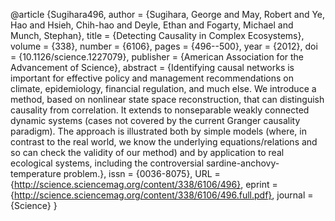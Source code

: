 @article {Sugihara496,
	author = {Sugihara, George and May, Robert and Ye, Hao and Hsieh, Chih-hao and Deyle, Ethan and Fogarty, Michael and Munch, Stephan},
	title = {Detecting Causality in Complex Ecosystems},
	volume = {338},
	number = {6106},
	pages = {496--500},
	year = {2012},
	doi = {10.1126/science.1227079},
	publisher = {American Association for the Advancement of Science},
	abstract = {Identifying causal networks is important for effective policy and management recommendations on climate, epidemiology, financial regulation, and much else. We introduce a method, based on nonlinear state space reconstruction, that can distinguish causality from correlation. It extends to nonseparable weakly connected dynamic systems (cases not covered by the current Granger causality paradigm). The approach is illustrated both by simple models (where, in contrast to the real world, we know the underlying equations/relations and so can check the validity of our method) and by application to real ecological systems, including the controversial sardine-anchovy-temperature problem.},
	issn = {0036-8075},
	URL = {http://science.sciencemag.org/content/338/6106/496},
	eprint = {http://science.sciencemag.org/content/338/6106/496.full.pdf},
	journal = {Science}
}
